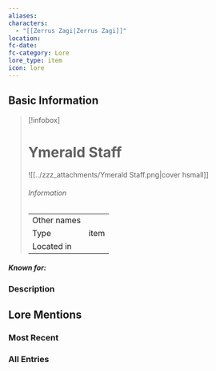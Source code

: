 ```yaml
---
aliases: 
characters:
  - "[[Zerrus Zagi|Zerrus Zagi]]"
location: 
fc-date: 
fc-category: Lore
lore_type: item
icon: lore
---
```


## Basic Information
> [!infobox]
> # Ymerald Staff
> ![[../zzz_attachments/Ymerald Staff.png|cover hsmall]]
> ###### Information
> |   |  |
> | ---- | ---- |
> | Other names | |
> | Type|item|
> | Located in | |
##### Known for:
### Description
## Lore Mentions
### Most Recent

### All Entries
